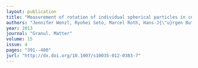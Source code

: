```yaml
---
layout: publication
title: "Measurement of rotation of individual spherical particles in cohesive granulates"
authors: "Jennifer Wenzl, Ryohei Seto, Marcel Roth, Hans-J{\"u}rgen Butt, G{\"u}nter K. Auernhammer"
year: 2013
journal: "Granul. Matter"
volume: 15
issue: 4
pages: "391--400"
jurl: "http://dx.doi.org/10.1007/s10035-012-0383-7"
---
```

